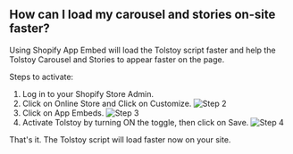 ## How can I load my carousel and stories on-site faster?

Using Shopify App Embed will load the Tolstoy script faster and help the Tolstoy Carousel and Stories to appear faster on the page.

Steps to activate:

1. Log in to your Shopify Store Admin. 
2. Click on Online Store and Click on Customize. 
   ![Step 2](https://downloads.intercomcdn.com/i/o/678699634/a618adfe842f740ae6d23d65/image.png)
3. Click on App Embeds. 
   ![Step 3](https://downloads.intercomcdn.com/i/o/678700484/3ea1789a55446698aa5eea42/image.png)
4. Activate Tolstoy by turning ON the toggle, then click on Save. 
   ![Step 4](https://downloads.intercomcdn.com/i/o/678701283/a3d378c7f1c085dbd45914c5/image.png)

That's it. The Tolstoy script will load faster now on your site.

